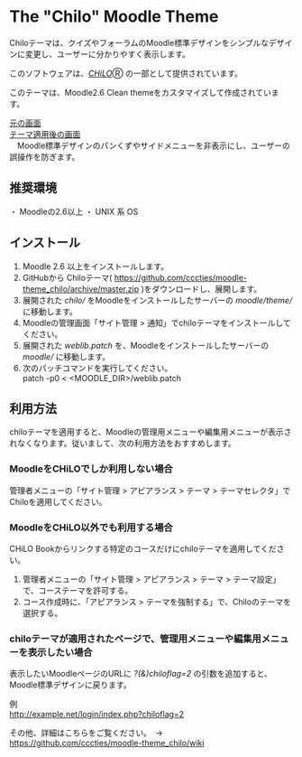 # The "Chilo" Moodle Theme

Chiloテーマは、クイズやフォーラムのMoodle標準デザインをシンプルなデザインに変更し、ユーザーに分かりやすく表示します。

このソフトウェアは、[_CHiLO_](http://www.cccties.org/activities/chilo/)Ⓡ の一部として提供されています。

このテーマは、Moodle2.6 Clean themeをカスタマイズして作成されています。

[元の画面](image1.png)  
[テーマ適用後の画面](image2.png)  
　Moodle標準デザインのパンくずやサイドメニューを非表示にし、ユーザーの誤操作を防ぎます。


## 推奨環境

・ Moodleの2.6以上
・ UNIX 系 OS  


## インストール

1. Moodle 2.6 以上をインストールします。
2. GitHubから Chiloテーマ( https://github.com/cccties/moodle-theme_chilo/archive/master.zip
)をダウンロードし、展開します。
3. 展開された _chilo/_ をMoodleをインストールしたサーバーの _moodle/theme/_ に移動します。
4. Moodleの管理画面「サイト管理 > 通知」でchiloテーマをインストールしてください。
5. 展開された _weblib.patch_ を、Moodleをインストールしたサーバーの _moodle/_ に移動します。
6. 次のパッチコマンドを実行してください。  
patch -p0 < <MOODLE_DIR>/weblib.patch

## 利用方法

chiloテーマを適用すると、Moodleの管理用メニューや編集用メニューが表示されなくなります。従いまして、次の利用方法をおすすめします。

### MoodleをCHiLOでしか利用しない場合

管理者メニューの「サイト管理 > アピアランス > テーマ > テーマセレクタ」でChiloを適用してください。

### MoodleをCHiLO以外でも利用する場合

CHiLO Bookからリンクする特定のコースだけにchiloテーマを適用してください。

1. 管理者メニューの「サイト管理 > アピアランス > テーマ > テーマ設定」で、コーステーマを許可する。
2. コース作成時に、「アピアランス > テーマを強制する」で、Chiloのテーマを選択する。

### chiloテーマが適用されたページで、管理用メニューや編集用メニューを表示したい場合

表示したいMoodleページのURLに _?(&)chiloflag=2_ の引数を追加すると、Moodle標準デザインに戻ります。

例  
    http://example.net/login/index.php?chiloflag=2

その他、詳細はこちらをご覧ください。　->　https://github.com/cccties/moodle-theme_chilo/wiki
